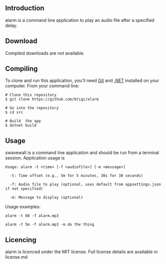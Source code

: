 ## Introduction

alarm is a  command line application to play an audio file after a specified delay.

## Download

Compiled downloads are not available.

## Compiling

To clone and run this application, you'll need [Git](https://git-scm.com) and [.NET](https://dotnet.microsoft.com/) installed on your computer. From your command line:

```
# Clone this repository
$ git clone https://github.com/btigi/alarm

# Go into the repository
$ cd src

# Build  the app
$ dotnet build
```

## Usage

swavewall is a command line application and should be run from a terminal session. Application usage is

```
Usage: alarm -t <time> [-f <audiofile>] [-m <message>]

  -t: Time offset (e.g., 5m for 5 minutes, 30s for 30 seconds)

  -f: Audio file to play (optional, uses default from appsettings.json if not specified)

  -m: Message to display (optional)
  ```


Usage examples:

 ```alarm -t 60 -f alarm.mp3```

 ```alarm -t 5m -f alarm.mp3 -m do the thing```

## Licencing

alarm is licenced under the MIT license. Full license details are available in license.md